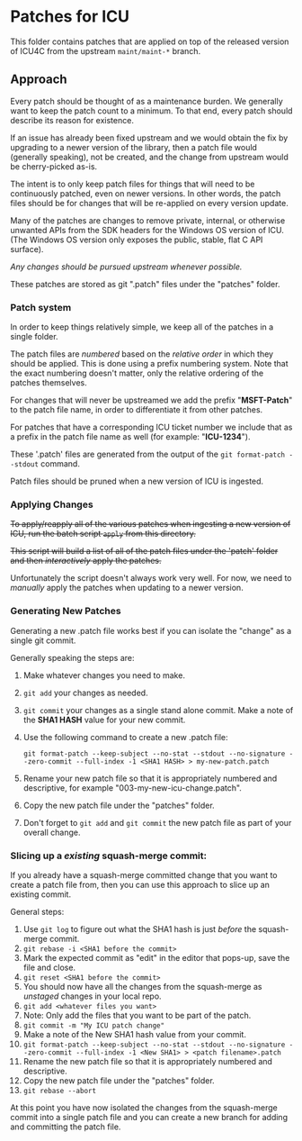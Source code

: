 # Patches for ICU

This folder contains patches that are applied on top of the released version of ICU4C from the upstream `maint/maint-*` branch.

## Approach

Every patch should be thought of as a maintenance burden. We generally want to keep the patch count to a minimum. To that end, every patch should describe its reason for existence.

If an issue has already been fixed upstream and we would obtain the fix by upgrading to a newer version of the library, then a patch file would (generally speaking), not be created, and the
change from upstream would be cherry-picked as-is.

The intent is to only keep patch files for things that will need to be continuously patched, even on newer versions. In other words, the patch files should be for changes that will be re-applied on every version update.

Many of the patches are changes to remove private, internal, or otherwise unwanted APIs from the SDK headers for the Windows OS version of ICU. (The Windows OS version only exposes the public, stable, flat C API surface).

*Any changes should be pursued upstream whenever possible.*

These patches are stored as git ".patch" files under the "patches" folder.

### Patch system

In order to keep things relatively simple, we keep all of the patches in a single folder.

The patch files are *numbered* based on the *relative order* in which they should be applied. This is done using a prefix numbering system. Note that the exact numbering doesn't matter, only the relative ordering of the patches themselves.

For changes that will never be upstreamed we add the prefix "**MSFT-Patch**" to the patch file name, in order to differentiate it from other patches.

For patches that have a corresponding ICU ticket number we include that as a prefix in the patch file name as well (for example: "**ICU-1234**").

These '.patch' files are generated from the output of the `git format-patch --stdout` command.

Patch files should be pruned when a new version of ICU is ingested.

### Applying Changes

~~To apply/reapply all of the various patches when ingesting a new version of ICU, run the batch script `apply` from this directory.~~

~~This script will build a list of all of the patch files under the 'patch' folder and then *interactively* apply the patches.~~

Unfortunately the script doesn't always work very well. For now, we need to _manually_ apply the patches when updating to a newer version.

### Generating New Patches

Generating a new .patch file works best if you can isolate the "change" as a single git commit.

Generally speaking the steps are:
1. Make whatever changes you need to make.
2. `git add` your changes as needed.
3. `git commit` your changes as a single stand alone commit. Make a note of the **SHA1 HASH** value for your new commit.
4. Use the following command to create a new .patch file:

    `git format-patch --keep-subject --no-stat --stdout --no-signature --zero-commit --full-index -1 <SHA1 HASH> > my-new-patch.patch`

5. Rename your new patch file so that it is appropriately numbered and descriptive, for example "003-my-new-icu-change.patch".
6. Copy the new patch file under the "patches" folder.
7. Don't forget to `git add` and `git commit` the new patch file as part of your overall change.

### Slicing up a *existing* squash-merge commit:

If you already have a squash-merge committed change that you want to create a patch file from, then you can use this approach to slice up an existing commit. 

General steps:

1. Use `git log` to figure out what the SHA1 hash is just *before* the squash-merge commit.
2. `git rebase -i <SHA1 before the commit>`
3. Mark the expected commit as "edit" in the editor that pops-up, save the file and close.
4. `git reset <SHA1 before the commit>`
5. You should now have all the changes from the squash-merge as *unstaged* changes in your local repo. 
5. `git add <whatever files you want>`
6. Note: Only add the files that you want to be part of the patch.
6. `git commit -m "My ICU patch change"`
7. Make a note of the New SHA1 hash value from your commit.
7. `git format-patch --keep-subject --no-stat --stdout --no-signature --zero-commit --full-index -1 <New SHA1> > <patch filename>.patch`
8. Rename the new patch file so that it is appropriately numbered and descriptive.
9. Copy the new patch file under the "patches" folder.
10. `git rebase --abort`

At this point you have now isolated the changes from the squash-merge commit into a single patch file and you can create a new branch for adding and committing the patch file.

